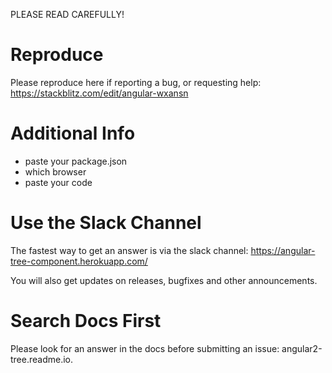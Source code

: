 PLEASE READ CAREFULLY!

# Reproduce
Please reproduce here if reporting a bug, or requesting help:
https://stackblitz.com/edit/angular-wxansn

# Additional Info
- paste your package.json
- which browser
- paste your code

# Use the Slack Channel
The fastest way to get an answer is via the slack channel:
https://angular-tree-component.herokuapp.com/

You will also get updates on releases, bugfixes and other announcements.

# Search Docs First
Please look for an answer in the docs before submitting an issue:
angular2-tree.readme.io.
